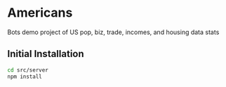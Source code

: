 # Americans

Bots demo project of US pop, biz, trade, incomes, and housing data stats

## Initial Installation

```bash
cd src/server
npm install
```